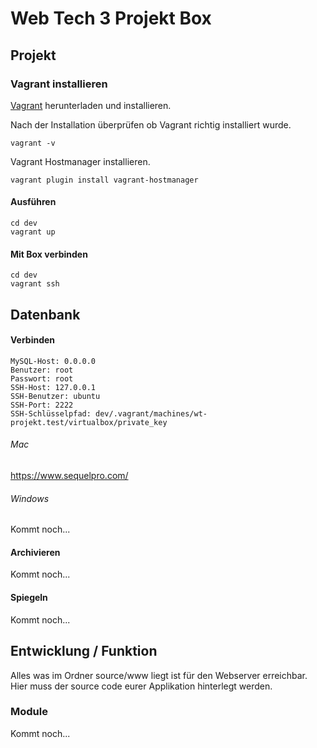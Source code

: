 # Web Tech 3 Projekt Box

## Projekt

### Vagrant installieren
[Vagrant](https://www.vagrantup.com/downloads.html) herunterladen und installieren.

Nach der Installation überprüfen ob Vagrant richtig installiert wurde.  
    
    vagrant -v
    
Vagrant Hostmanager installieren.    

    vagrant plugin install vagrant-hostmanager
  
#### Ausführen

	cd dev
	vagrant up

#### Mit Box verbinden

    cd dev
	vagrant ssh
 

## Datenbank

#### Verbinden

    MySQL-Host: 0.0.0.0
    Benutzer: root
    Passwort: root
    SSH-Host: 127.0.0.1
    SSH-Benutzer: ubuntu
    SSH-Port: 2222
    SSH-Schlüsselpfad: dev/.vagrant/machines/wt-projekt.test/virtualbox/private_key

###### Mac
https://www.sequelpro.com/  

###### Windows
Kommt noch...

#### Archivieren
Kommt noch...

#### Spiegeln
Kommt noch...

## Entwicklung / Funktion
Alles was im Ordner source/www liegt ist für den Webserver erreichbar.  
Hier muss der source code eurer Applikation hinterlegt werden.

### Module
Kommt noch...